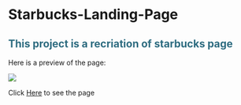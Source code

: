 # Starbucks-Landing-Page

<h2 style="color: #2e6c80;">This project is a recriation of starbucks page</h2>
<p>
  Here is a preview of the page:
</p>
<p><img src="https://github.com/isabela-tassia/Starbucks-Landing-Page/assets/45342218/16cd9f25-34b5-4b33-94b5-1d3fbe2113f9" /></p>

<p>Click <a href="https://ephemeral-pudding-022820.netlify.app/" target="_blank">Here</a> to see the page</p>



